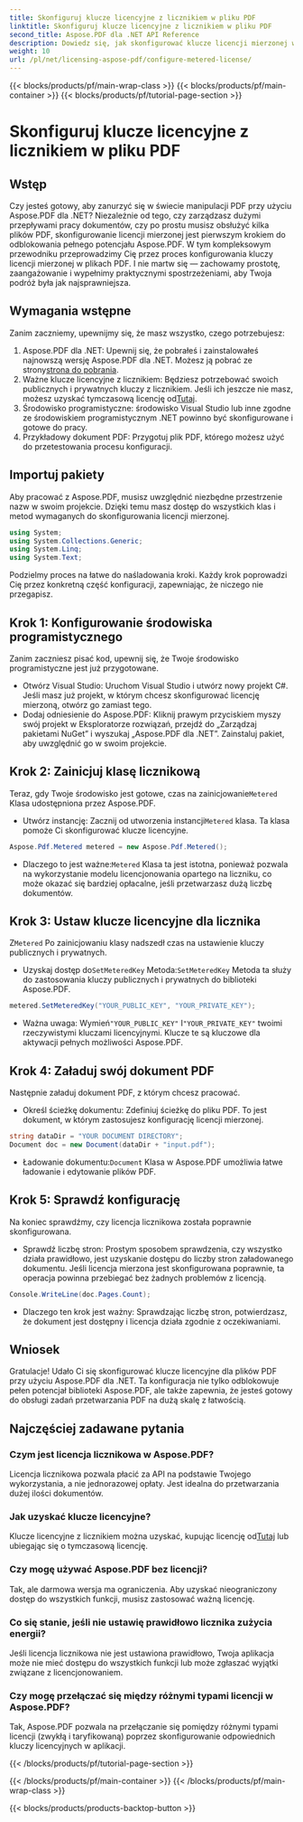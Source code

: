 ```yaml
---
title: Skonfiguruj klucze licencyjne z licznikiem w pliku PDF
linktitle: Skonfiguruj klucze licencyjne z licznikiem w pliku PDF
second_title: Aspose.PDF dla .NET API Reference
description: Dowiedz się, jak skonfigurować klucze licencji mierzonej w plikach PDF za pomocą Aspose.PDF dla platformy .NET, korzystając z tego kompleksowego przewodnika krok po kroku.
weight: 10
url: /pl/net/licensing-aspose-pdf/configure-metered-license/
---
```


{{< blocks/products/pf/main-wrap-class >}}
{{< blocks/products/pf/main-container >}}
{{< blocks/products/pf/tutorial-page-section >}}

# Skonfiguruj klucze licencyjne z licznikiem w pliku PDF

## Wstęp

Czy jesteś gotowy, aby zanurzyć się w świecie manipulacji PDF przy użyciu Aspose.PDF dla .NET? Niezależnie od tego, czy zarządzasz dużymi przepływami pracy dokumentów, czy po prostu musisz obsłużyć kilka plików PDF, skonfigurowanie licencji mierzonej jest pierwszym krokiem do odblokowania pełnego potencjału Aspose.PDF. W tym kompleksowym przewodniku przeprowadzimy Cię przez proces konfigurowania kluczy licencji mierzonej w plikach PDF. I nie martw się — zachowamy prostotę, zaangażowanie i wypełnimy praktycznymi spostrzeżeniami, aby Twoja podróż była jak najsprawniejsza.

## Wymagania wstępne

Zanim zaczniemy, upewnijmy się, że masz wszystko, czego potrzebujesz:

1.  Aspose.PDF dla .NET: Upewnij się, że pobrałeś i zainstalowałeś najnowszą wersję Aspose.PDF dla .NET. Możesz ją pobrać ze strony[strona do pobrania](https://releases.aspose.com/pdf/net/).
2.  Ważne klucze licencyjne z licznikiem: Będziesz potrzebować swoich publicznych i prywatnych kluczy z licznikiem. Jeśli ich jeszcze nie masz, możesz uzyskać tymczasową licencję od[Tutaj](https://purchase.aspose.com/temporary-license/).
3. Środowisko programistyczne: środowisko Visual Studio lub inne zgodne ze środowiskiem programistycznym .NET powinno być skonfigurowane i gotowe do pracy.
4. Przykładowy dokument PDF: Przygotuj plik PDF, którego możesz użyć do przetestowania procesu konfiguracji.

## Importuj pakiety

Aby pracować z Aspose.PDF, musisz uwzględnić niezbędne przestrzenie nazw w swoim projekcie. Dzięki temu masz dostęp do wszystkich klas i metod wymaganych do skonfigurowania licencji mierzonej.

```csharp
using System;
using System.Collections.Generic;
using System.Linq;
using System.Text;
```

Podzielmy proces na łatwe do naśladowania kroki. Każdy krok poprowadzi Cię przez konkretną część konfiguracji, zapewniając, że niczego nie przegapisz.

## Krok 1: Konfigurowanie środowiska programistycznego

Zanim zaczniesz pisać kod, upewnij się, że Twoje środowisko programistyczne jest już przygotowane.

- Otwórz Visual Studio: Uruchom Visual Studio i utwórz nowy projekt C#. Jeśli masz już projekt, w którym chcesz skonfigurować licencję mierzoną, otwórz go zamiast tego.
- Dodaj odniesienie do Aspose.PDF: Kliknij prawym przyciskiem myszy swój projekt w Eksploratorze rozwiązań, przejdź do „Zarządzaj pakietami NuGet” i wyszukaj „Aspose.PDF dla .NET”. Zainstaluj pakiet, aby uwzględnić go w swoim projekcie.

## Krok 2: Zainicjuj klasę licznikową

 Teraz, gdy Twoje środowisko jest gotowe, czas na zainicjowanie`Metered` Klasa udostępniona przez Aspose.PDF.

-  Utwórz instancję: Zacznij od utworzenia instancji`Metered` klasa. Ta klasa pomoże Ci skonfigurować klucze licencyjne.

```csharp
Aspose.Pdf.Metered metered = new Aspose.Pdf.Metered();
```

-  Dlaczego to jest ważne:`Metered` Klasa ta jest istotna, ponieważ pozwala na wykorzystanie modelu licencjonowania opartego na liczniku, co może okazać się bardziej opłacalne, jeśli przetwarzasz dużą liczbę dokumentów.

## Krok 3: Ustaw klucze licencyjne dla licznika

 Z`Metered` Po zainicjowaniu klasy nadszedł czas na ustawienie kluczy publicznych i prywatnych.

-  Uzyskaj dostęp do`SetMeteredKey` Metoda:`SetMeteredKey` Metoda ta służy do zastosowania kluczy publicznych i prywatnych do biblioteki Aspose.PDF.

```csharp
metered.SetMeteredKey("YOUR_PUBLIC_KEY", "YOUR_PRIVATE_KEY");
```

-  Ważna uwaga: Wymień`"YOUR_PUBLIC_KEY"` I`"YOUR_PRIVATE_KEY"` twoimi rzeczywistymi kluczami licencyjnymi. Klucze te są kluczowe dla aktywacji pełnych możliwości Aspose.PDF.

## Krok 4: Załaduj swój dokument PDF

Następnie załaduj dokument PDF, z którym chcesz pracować.

- Określ ścieżkę dokumentu: Zdefiniuj ścieżkę do pliku PDF. To jest dokument, w którym zastosujesz konfigurację licencji mierzonej.

```csharp
string dataDir = "YOUR DOCUMENT DIRECTORY";
Document doc = new Document(dataDir + "input.pdf");
```

-  Ładowanie dokumentu:`Document` Klasa w Aspose.PDF umożliwia łatwe ładowanie i edytowanie plików PDF.

## Krok 5: Sprawdź konfigurację

Na koniec sprawdźmy, czy licencja licznikowa została poprawnie skonfigurowana.

- Sprawdź liczbę stron: Prostym sposobem sprawdzenia, czy wszystko działa prawidłowo, jest uzyskanie dostępu do liczby stron załadowanego dokumentu. Jeśli licencja mierzona jest skonfigurowana poprawnie, ta operacja powinna przebiegać bez żadnych problemów z licencją.

```csharp
Console.WriteLine(doc.Pages.Count);
```

- Dlaczego ten krok jest ważny: Sprawdzając liczbę stron, potwierdzasz, że dokument jest dostępny i licencja działa zgodnie z oczekiwaniami.

## Wniosek

Gratulacje! Udało Ci się skonfigurować klucze licencyjne dla plików PDF przy użyciu Aspose.PDF dla .NET. Ta konfiguracja nie tylko odblokowuje pełen potencjał biblioteki Aspose.PDF, ale także zapewnia, że jesteś gotowy do obsługi zadań przetwarzania PDF na dużą skalę z łatwością.

## Najczęściej zadawane pytania

### Czym jest licencja licznikowa w Aspose.PDF?  
Licencja licznikowa pozwala płacić za API na podstawie Twojego wykorzystania, a nie jednorazowej opłaty. Jest idealna do przetwarzania dużej ilości dokumentów.

### Jak uzyskać klucze licencyjne?  
 Klucze licencyjne z licznikiem można uzyskać, kupując licencję od[Tutaj](https://purchase.aspose.com/buy) lub ubiegając się o tymczasową licencję.

### Czy mogę używać Aspose.PDF bez licencji?  
Tak, ale darmowa wersja ma ograniczenia. Aby uzyskać nieograniczony dostęp do wszystkich funkcji, musisz zastosować ważną licencję.

### Co się stanie, jeśli nie ustawię prawidłowo licznika zużycia energii?  
Jeśli licencja licznikowa nie jest ustawiona prawidłowo, Twoja aplikacja może nie mieć dostępu do wszystkich funkcji lub może zgłaszać wyjątki związane z licencjonowaniem.

### Czy mogę przełączać się między różnymi typami licencji w Aspose.PDF?  
Tak, Aspose.PDF pozwala na przełączanie się pomiędzy różnymi typami licencji (zwykłą i taryfikowaną) poprzez skonfigurowanie odpowiednich kluczy licencyjnych w aplikacji.

{{< /blocks/products/pf/tutorial-page-section >}}

{{< /blocks/products/pf/main-container >}}
{{< /blocks/products/pf/main-wrap-class >}}

{{< blocks/products/products-backtop-button >}}
